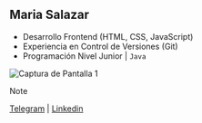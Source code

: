 ## Maria Salazar

- Desarrollo Frontend (HTML, CSS, JavaScript)
- Experiencia en Control de Versiones (Git)
- Programación Nivel Junior | ```Java```

![Captura de Pantalla 1](screenshots/screenshot1.png)

> [!NOTE]
> [Telegram](t.me/mariasdl) | [Linkedin](linkedin.com/in/mariasdl)
